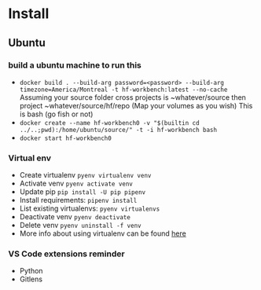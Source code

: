 # Install

## Ubuntu

### build a ubuntu machine to run this
* `docker build . --build-arg password=<password> --build-arg timezone=America/Montreal -t hf-workbench:latest --no-cache `
Assuming your source folder cross projects is ~whatever/source then project ~whatever/source/hf/repo (Map your volumes as you wish)
This is bash (go fish or not)
* `docker create --name hf-workbench0 -v "$(builtin cd ../..;pwd):/home/ubuntu/source/" -t -i hf-workbench bash`
* `docker start hf-workbench0`

### Virtual env
* Create virtualenv `pyenv virtualenv venv` 
* Activate venv `pyenv activate venv`
* Update pip `pip install -U pip pipenv`
* Install requirements: `pipenv install`
* List existing virtualenvs: `pyenv virtualenvs`
* Deactivate venv `pyenv deactivate`
* Delete venv `pyenv uninstall -f venv`
* More info about using virtualenv can be found [here](https://github.com/pyenv/pyenv-virtualenv#usage)

### VS Code extensions reminder
* Python
* Gitlens
